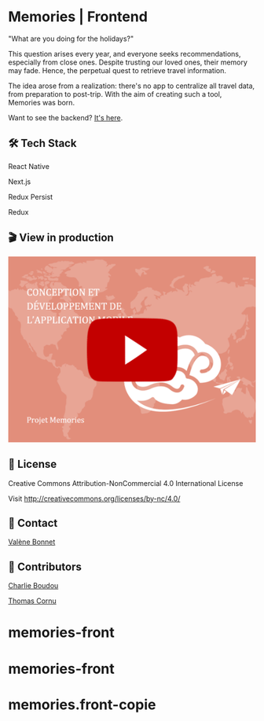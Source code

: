 # Memories | Frontend

"What are you doing for the holidays?"

This question arises every year, and everyone seeks recommendations, especially from close ones. Despite trusting our loved ones, their memory may fade. Hence, the perpetual quest to retrieve travel information.

The idea arose from a realization: there's no app to centralize all travel data, from preparation to post-trip. With the aim of creating such a tool, Memories was born.

Want to see the backend? [It's here](https://github.com/valeneb/memories-backend).

## 🛠️ Tech Stack
React Native

Next.js

Redux Persist

Redux

## 🎬 View in production

[![Video of the project](assets/visu-app.png)](https://youtu.be/120SyxVbSNo)


## 📰 License

Creative Commons Attribution-NonCommercial 4.0 International License

Visit http://creativecommons.org/licenses/by-nc/4.0/

## 💬 Contact

[Valène Bonnet](https://github.co/valeneb)

## 🤝 Contributors

[Charlie Boudou](https://github.com/charlie-boudou)

[Thomas Cornu](https://github.com/tito8451)


# memories-front
# memories-front
# memories.front-copie
